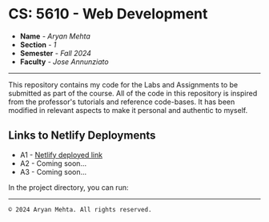 # CS: 5610 - Web Development

* **Name** _- Aryan Mehta_
* **Section** _- 1_
* **Semester** _- Fall 2024_
* **Faculty** _- Jose Annunziato_
---

This repository contains my code for the Labs and Assignments to be submitted as part of the course. All of the code in this repository is inspired from the professor's tutorials and reference code-bases. It has been modified in relevant aspects to make it personal and authentic to myself.

## Links to Netlify Deployments

* A1 - [Netlify deployed link](https://a1--wonderful-yeot-c88b8d.netlify.app/#/Labs/Lab1)
* A2 - Coming soon...
* A3 - Coming soon...

In the project directory, you can run:

---
`© 2024 Aryan Mehta. All rights reserved.`
